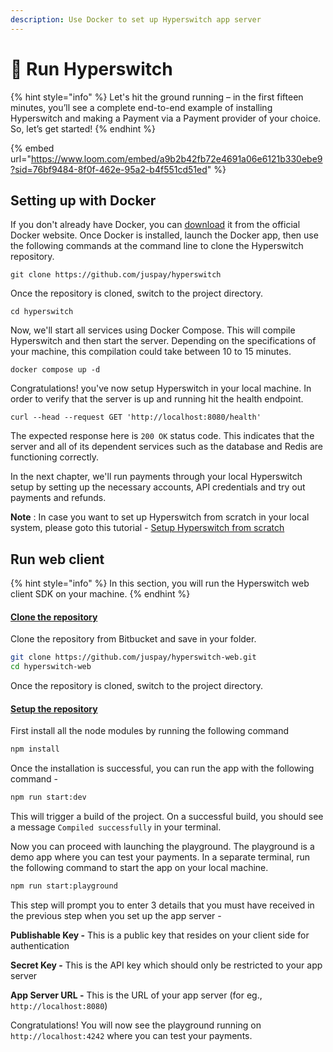 ```yaml
---
description: Use Docker to set up Hyperswitch app server
---
```


# 🐳 Run Hyperswitch

{% hint style="info" %}
Let's hit the ground running – in the first fifteen minutes, you’ll see a complete end-to-end example of installing Hyperswitch and making a Payment via a Payment provider of your choice. So, let’s get started!
{% endhint %}

{% embed url="https://www.loom.com/embed/a9b2b42fb72e4691a06e6121b330ebe9?sid=76bf9484-8f0f-462e-95a2-b4f551cd51ed" %}

## **Setting up with Docker**

If you don't already have Docker, you can [download](https://docs.docker.com/get-docker/) it from the official Docker website. Once Docker is installed, launch the Docker app, then use the following commands at the command line to clone the Hyperswitch repository.

```
git clone https://github.com/juspay/hyperswitch
```

Once the repository is cloned, switch to the project directory.

```
cd hyperswitch
```

Now, we'll start all services using Docker Compose. This will compile Hyperswitch and then start the server. Depending on the specifications of your machine, this compilation could take between 10 to 15 minutes.

```
docker compose up -d
```

Congratulations! you've now setup Hyperswitch in your local machine. In order to verify that the server is up and running hit the health endpoint.

```
curl --head --request GET 'http://localhost:8080/health'
```

The expected response here is `200 OK` status code. This indicates that the server and all of its dependent services such as the database and Redis are functioning correctly.

In the next chapter, we'll run payments through your local Hyperswitch setup by setting up the necessary accounts, API credentials and try out payments and refunds.

**Note** : In case you want to set up Hyperswitch from scratch in your local system, please goto this tutorial - [Setup Hyperswitch from scratch](broken-reference)&#x20;

## Run web client

{% hint style="info" %}
In this section, you will run the Hyperswitch web client SDK on your machine.&#x20;
{% endhint %}

#### [Clone the repository](https://github.com/juspay/hyperswitch-web/tree/main#clone-the-repository) <a href="#user-content-clone-the-repository" id="user-content-clone-the-repository"></a>

Clone the repository from Bitbucket and save in your folder.

```bash
git clone https://github.com/juspay/hyperswitch-web.git
cd hyperswitch-web
```

Once the repository is cloned, switch to the project directory.

#### [Setup the repository](https://github.com/juspay/hyperswitch-web/tree/main#setup-the-repository) <a href="#user-content-setup-the-repository" id="user-content-setup-the-repository"></a>

First install all the node modules by running the following command

```bash
npm install
```

Once the installation is successful, you can run the app with the following command -&#x20;

```bash
npm run start:dev
```

This will trigger a build of the project. On a successful build, you should see a message `Compiled successfully` in your terminal.&#x20;

Now you can proceed with launching the playground. The playground is a demo app where you can test your payments. In a separate terminal, run the following command to start the app on your local machine.

```bash
npm run start:playground
```

This step will prompt you to enter 3 details that you must have received in the previous step when you set up the app server -&#x20;

**Publishable Key -** This is a public key that resides on your client side for authentication

**Secret Key -** This is the API key which should only be restricted to your app server

**App Server URL -** This is the URL of your app server (for eg., `http://localhost:8080`)



Congratulations! You will now see the playground running on `http://localhost:4242` where you can test your payments.

